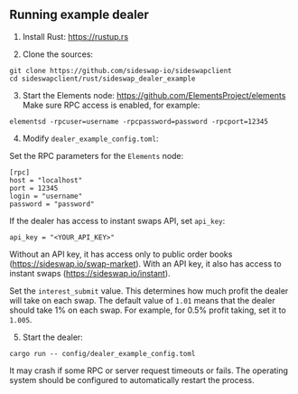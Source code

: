 
## Running example dealer

1. Install Rust: https://rustup.rs

2. Clone the sources:
```
git clone https://github.com/sideswap-io/sideswapclient
cd sideswapclient/rust/sideswap_dealer_example
```

3. Start the Elements node: https://github.com/ElementsProject/elements
Make sure RPC access is enabled, for example:
```
elementsd -rpcuser=username -rpcpassword=password -rpcport=12345
```

4. Modify `dealer_example_config.toml`:

Set the RPC parameters for the `Elements` node:
```
[rpc]
host = "localhost"
port = 12345
login = "username"
password = "password"
```

If the dealer has access to instant swaps API, set `api_key`:
```
api_key = "<YOUR_API_KEY>"
```
Without an API key, it has access only to public order books (https://sideswap.io/swap-market).
With an API key, it also has access to instant swaps (https://sideswap.io/instant).

Set the `interest_submit` value.
This determines how much profit the dealer will take on each swap.
The default value of `1.01` means that the dealer should take 1% on each swap.
For example, for 0.5% profit taking, set it to `1.005`.

5. Start the dealer:
```
cargo run -- config/dealer_example_config.toml
```
It may crash if some RPC or server request timeouts or fails.
The operating system should be configured to automatically restart the process.
